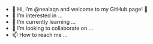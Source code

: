 - 👋 Hi, I’m @nealaqn and welcome to my GitHub page! 👋
- 👀 I’m interested in ...
- 🌱 I’m currently learning ...
- 💞️ I’m looking to collaborate on ...
- 📫 How to reach me ...

<!---
nealaqn/nealaqn is a ✨ special ✨ repository because its `README.md` (this file) appears on your GitHub profile.
You can click the Preview link to take a look at your changes.
--->

